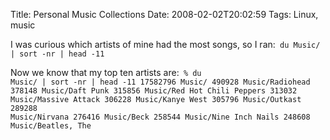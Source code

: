 Title: Personal Music Collections
Date: 2008-02-02T20:02:59
Tags: Linux, music


I was curious which artists of mine had the most songs, so I ran:<code lang="bash">
du Music/ | sort -nr | head -11</code>

Now we know that my top ten artists are:<code lang="bash">
% du Music/ | sort -nr | head -11
17582796        Music/
490928  Music/Radiohead
378148  Music/Daft Punk
315856  Music/Red Hot Chili Peppers
313032  Music/Massive Attack
306228  Music/Kanye West
305796  Music/Outkast
289288  Music/Nirvana
276416  Music/Beck
258544  Music/Nine Inch Nails
248608  Music/Beatles, The
</code>
<!--break-->